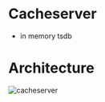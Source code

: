 # Cacheserver

* in memory tsdb

# Architecture

![cacheserver](https://n4mine.github.io/img/cacheserver.png)

